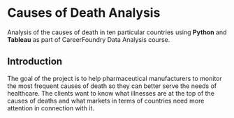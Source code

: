 # Causes of Death Analysis
Analysis of the causes of death in ten particular countries using **Python** and **Tableau** as part of CareerFoundry Data Analysis course.

## Introduction
The goal of the project is to help pharmaceutical manufacturers to monitor the most frequent causes of death so they can better serve the needs of healthcare. The clients want to know what illnesses are at the top of the causes of deaths and what markets in terms of countries need more attention in connection with it. 
